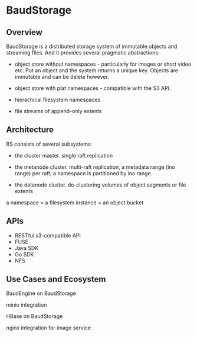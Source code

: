 # BaudStorage

## Overview

BaudStorage is a distributed storage system of immutable objects and streaming files. And it provides several pragmatic abstractions: 

* object store without namespaces - particularly for images or short video etc. Put an object and the system returns a unique key. Objects are immutable and can be delete however. 

* object store with plat namespaces - compatible with the S3 API. 

* hierachical filesystem namespaces

* file streams of append-only extents

## Architecture

BS consists of several subsystems: 

* the cluster master. single raft replication

* the metanode cluster. multi-raft replication, a metadata range (ino range) per raft; a namespace is partitioned by ino range. 

* the datanode cluster. de-clustering volumes of object segments or file extents

a namespace = a filesystem instance = an object bucket


## APIs

- RESTful s3-compatible API 
- FUSE
- Java SDK
- Go SDK
- NFS

## Use Cases and Ecosystem

BaudEngine on BaudStorage

minio integration

HBase on BaudStorage

nginx integration for image service
